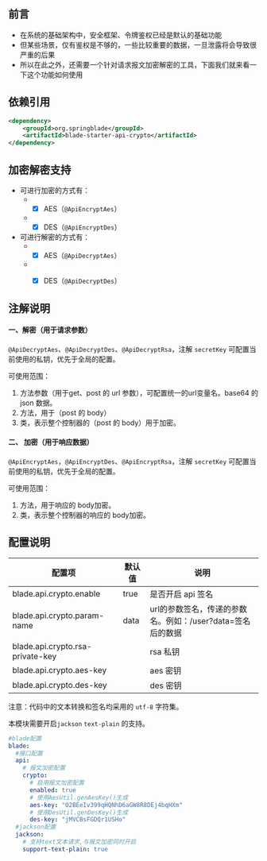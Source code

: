 ## 前言
*  在系统的基础架构中，安全框架、令牌鉴权已经是默认的基础功能
* 但某些场景，仅有鉴权是不够的，一些比较重要的数据，一旦泄露将会导致很严重的后果
* 所以在此之外，还需要一个针对请求报文加密解密的工具，下面我们就来看一下这个功能如何使用




## 依赖引用
~~~xml
<dependency>
    <groupId>org.springblade</groupId>
    <artifactId>blade-starter-api-crypto</artifactId>
</dependency>
~~~




## 加密解密支持
- 可进行加密的方式有：
    - - [x] AES（`@ApiEncryptAes`）
    - - [x] DES（`@ApiEncryptDes`）
- 可进行解密的方式有：
    - - [x] AES（`@ApiDecryptAes`）
    - - [x] DES（`@ApiDecryptDes`）




## 注解说明

#### 一、解密（用于请求参数）
`@ApiDecryptAes`、`@ApiDecryptDes`、`@ApiDecryptRsa`，注解  `secretKey` 可配置当前使用的私钥，优先于全局的配置。

可使用范围：
1. 方法参数（用于get、post 的 url 参数），可配置统一的url变量名。base64 的 json 数据。
2. 方法，用于（post 的 body）
3. 类，表示整个控制器的（post 的 body）用于加密。

#### 二、 加密（用于响应数据）
`@ApiEncryptAes`，`@ApiEncryptDes`、`@ApiEncryptRsa`，注解  `secretKey` 可配置当前使用的私钥，优先于全局的配置。

可使用范围：
1. 方法，用于响应的 body加密。
2. 类，表示整个控制器的响应的 body加密。




## 配置说明

| 配置项 | 默认值 | 说明 |
| ----- | ------ | ------ |
| blade.api.crypto.enable | true | 是否开启 api 签名 |
| blade.api.crypto.param-name | data | url的参数签名，传递的参数名。例如：/user?data=签名后的数据 |
| blade.api.crypto.rsa-private-key |  | rsa 私钥 |
| blade.api.crypto.aes-key |  | aes 密钥 |
| blade.api.crypto.des-key |  | des 密钥 |

注意：代码中的文本转换和签名均采用的 `utf-8` 字符集。

本模块需要开启`jackson` `text-plain` 的支持。
~~~yaml
#blade配置
blade:
  #接口配置
  api:
    # 报文加密配置
    crypto:
      # 启用报文加密配置
      enabled: true
      # 使用AesUtil.genAesKey()生成
      aes-key: "O2BEeIv399qHQNhD6aGW8R8DEj4bqHXm"
      # 使用DesUtil.genDesKey()生成
      des-key: "jMVCBsFGDQr1USHo"
  #jackson配置
  jackson:
    # 支持text文本请求,与报文加密同时开启
    support-text-plain: true
~~~





